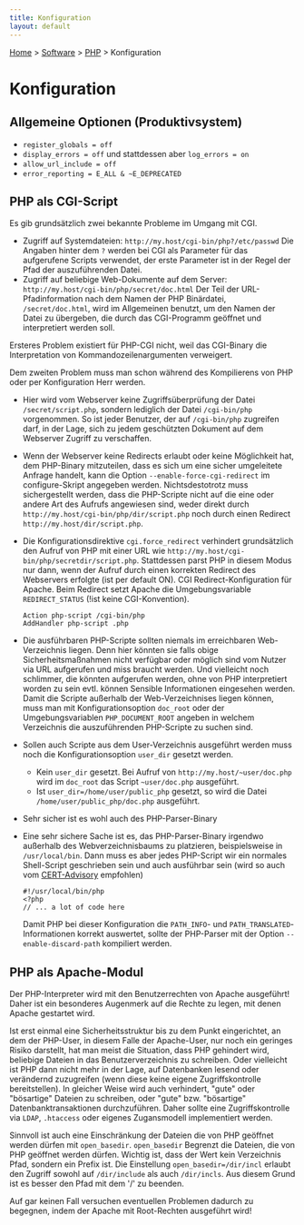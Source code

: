 ```yaml
---
title: Konfiguration
layout: default
---
```

[Home](/) > [Software](/software/index.html) > [PHP](/software/php/index.html) > Konfiguration

# Konfiguration

## Allgemeine Optionen (Produktivsystem)

- `register_globals = off`
- `display_errors = off` und stattdessen aber `log_errors = on`
- `allow_url_include = off`
- `error_reporting = E_ALL & ~E_DEPRECATED`

## PHP als CGI-Script

Es gib grundsätzlich zwei bekannte Probleme im Umgang mit CGI.

- Zugriff auf Systemdateien: `http://my.host/cgi-bin/php?/etc/passwd`
  Die Angaben hinter dem `?` werden bei CGI als Parameter für das aufgerufene
  Scripts verwendet, der erste Parameter ist in der Regel der Pfad der
  auszuführenden Datei.
- Zugriff auf beliebige Web-Dokumente auf dem Server:
  `http://my.host/cgi-bin/php/secret/doc.html` Der Teil der
  URL-Pfadinformation nach dem Namen der PHP Binärdatei, `/secret/doc.html`,
  wird im Allgemeinen benutzt, um den Namen der Datei zu übergeben, die durch
  das CGI-Programm geöffnet und interpretiert werden soll.

Ersteres Problem existiert für PHP-CGI nicht, weil das CGI-Binary die
Interpretation von Kommandozeilenargumenten verweigert.

Dem zweiten Problem muss man schon während des Kompilierens von PHP oder per
Konfiguration Herr werden.

- Hier wird vom Webserver keine Zugriffsüberprüfung der Datei
  `/secret/script.php`, sondern lediglich der Datei `/cgi-bin/php`
  vorgenommen. So ist jeder Benutzer, der auf `/cgi-bin/php` zugreifen darf,
  in der Lage, sich zu jedem geschützten Dokument auf dem Webserver Zugriff
  zu verschaffen.
- Wenn der Webserver keine Redirects erlaubt oder keine Möglichkeit hat, dem
  PHP-Binary mitzuteilen, dass es sich um eine sicher umgeleitete Anfrage
  handelt, kann die Option `--enable-force-cgi-redirect` im configure-Skript
  angegeben werden. Nichtsdestotrotz muss sichergestellt werden, dass die
  PHP-Scripte nicht auf die eine oder andere Art des Aufrufs angewiesen
  sind, weder direkt durch `http://my.host/cgi-bin/php/dir/script.php` noch
  durch einen Redirect `http://my.host/dir/script.php`.
- Die Konfigurationsdirektive `cgi.force_redirect` verhindert grundsätzlich
  den Aufruf von PHP mit einer URL wie
  `http://my.host/cgi-bin/php/secretdir/script.php`. Stattdessen parst PHP
  in diesem Modus nur dann, wenn der Aufruf durch einen korrekten Redirect
  des Webservers erfolgte (ist per default ON).
  CGI Redirect-Konfiguration für Apache. Beim Redirect setzt Apache die
  Umgebungsvariable `REDIRECT_STATUS` (!ist keine CGI-Konvention).

      Action php-script /cgi-bin/php
      AddHandler php-script .php

- Die ausführbaren PHP-Scripte sollten niemals im erreichbaren Web-Verzeichnis
  liegen. Denn hier könnten sie falls obige Sicherheitsmaßnahmen nicht
  verfügbar oder möglich sind vom Nutzer via URL aufgerufen und miss braucht
  werden. Und vielleicht noch schlimmer, die könnten aufgerufen werden, ohne
  von PHP interpretiert worden zu sein evtl. können Sensible Informationen
  eingesehen werden. Damit die Scripte außerhalb der Web-Verzeichnises liegen
  können, muss man mit Konfigurationsoption `doc_root`  oder der
  Umgebungsvariablen `PHP_DOCUMENT_ROOT` angeben in welchem Verzeichnis die
  auszuführenden PHP-Scripte zu suchen sind.
- Sollen auch Scripte aus dem User-Verzeichnis ausgeführt werden muss noch die
  Konfigurationsoption `user_dir` gesetzt werden.
  - Kein `user_dir` gesetzt. Bei Aufruf von `http://my.host/~user/doc.php`
    wird im `doc_root` das Script `~user/doc.php` ausgeführt.
  - Ist `user_dir=/home/user/public_php` gesetzt, so wird die Datei
    `/home/user/public_php/doc.php` ausgeführt.
- Sehr sicher ist es wohl auch des PHP-Parser-Binary
- Eine sehr sichere Sache ist es, das PHP-Parser-Binary irgendwo außerhalb des
  Webverzeichnisbaums zu platzieren, beispielsweise in `/usr/local/bin`. Dann
  muss es aber jedes PHP-Script wir ein normales Shell-Script geschrieben sein
  und auch ausführbar sein (wird so auch vom [CERT-Advisory][cert] empfohlen)

      #!/usr/local/bin/php
      <?php
      // ... a lot of code here

  Damit PHP bei dieser Konfiguration die `PATH_INFO`- und
  `PATH_TRANSLATED`-Informationen korrekt auswertet, sollte der PHP-Parser mit
  der Option `--enable-discard-path` kompiliert werden.

  
## PHP als Apache-Modul

Der PHP-Interpreter wird mit den Benutzerrechten von Apache ausgeführt! Daher
ist ein besonderes Augenmerk auf die Rechte zu legen, mit denen Apache
gestartet wird.

Ist erst einmal eine Sicherheitsstruktur bis zu dem Punkt eingerichtet, an dem
der PHP-User, in diesem Falle der Apache-User, nur noch ein geringes Risiko
darstellt, hat man meist die Situation, dass PHP gehindert wird, beliebige
Dateien in das Benutzerverzeichnis zu schreiben. Oder vielleicht ist PHP dann
nicht mehr in der Lage, auf Datenbanken lesend oder verändernd zuzugreifen
(wenn diese keine eigene Zugriffskontrolle bereitstellen). In gleicher
Weise wird auch verhindert, "gute" oder "bösartige" Dateien zu schreiben, oder
"gute" bzw. "bösartige" Datenbanktransaktionen durchzuführen. Daher sollte
eine Zugriffskontrolle via `LDAP`, `.htaccess` oder eigenes Zugansmodell
implementiert werden.

Sinnvoll ist auch eine Einschränkung der Dateien die von PHP geöffnet werden
dürfen mit `open_basedir`. `open_basedir` Begrenzt die Dateien, die von PHP
geöffnet werden dürfen.  Wichtig ist, dass der Wert kein Verzeichnis Pfad,
sondern ein Prefix ist. Die Einstellung `open_basedir=/dir/incl` erlaubt den
Zugriff sowohl auf `/dir/include` als auch `/dir/incls`. Aus diesem Grund ist
es besser den Pfad mit dem '/' zu beenden.

Auf gar keinen Fall versuchen eventuellen Problemen dadurch zu begegnen, indem
der Apache mit Root-Rechten ausgeführt wird!

[cert]: http://www.cert.org/advisories/CA-1996-11.html "CERT-Advisory"
